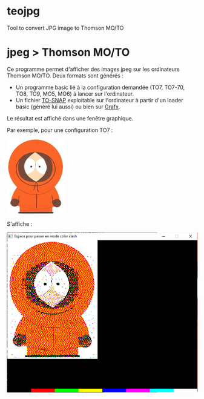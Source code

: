 # teojpg
Tool to convert JPG image to Thomson MO/TO



# jpeg > Thomson MO/TO
Ce programme permet d'afficher des images jpeg sur les ordinateurs Thomson MO/TO.
Deux formats sont générés :
* Un programme basic lié à la configuration demandée (TO7, TO7-70, TO8, TO9, MO5, MO6) à lancer sur l'ordinateur.
* Un fichier [TO-SNAP](http://collection.thomson.free.fr/code/articles/prehisto_bulletin/page.php?XI=0&XJ=13) exploitable sur l'ordinateur à partir d'un loader basic (généré lui aussi) ou bien sur [Grafx](http://grafx2.chez.com/).

Le résultat est affiché dans une fenêtre graphique.

Par exemple, pour une configuration TO7 : 

![L'original](/samples/KennyMcCormick_small.jpg)

S'affiche :

![teojpg](/samples/kenny_result.png)
